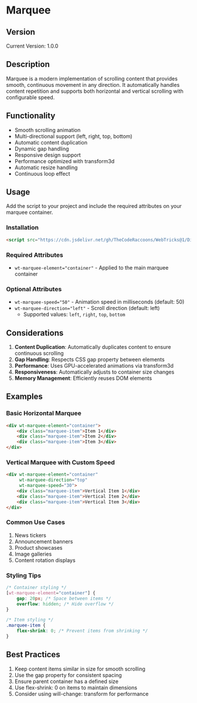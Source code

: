 # Marquee

## Version
Current Version: 1.0.0

## Description
Marquee is a modern implementation of scrolling content that provides smooth, continuous movement in any direction. It automatically handles content repetition and supports both horizontal and vertical scrolling with configurable speed.

## Functionality
- Smooth scrolling animation
- Multi-directional support (left, right, top, bottom)
- Automatic content duplication
- Dynamic gap handling
- Responsive design support
- Performance optimized with transform3d
- Automatic resize handling
- Continuous loop effect

## Usage
Add the script to your project and include the required attributes on your marquee container.

### Installation
```html
<script src="https://cdn.jsdelivr.net/gh/TheCodeRaccoons/WebTricks@1/Dist/Functional/Marquee.min.js"></script>
```

### Required Attributes
- `wt-marquee-element="container"` - Applied to the main marquee container

### Optional Attributes
- `wt-marquee-speed="50"` - Animation speed in milliseconds (default: 50)
- `wt-marquee-direction="left"` - Scroll direction (default: left)
  - Supported values: `left`, `right`, `top`, `bottom`

## Considerations
1. **Content Duplication**: Automatically duplicates content to ensure continuous scrolling
2. **Gap Handling**: Respects CSS gap property between elements
3. **Performance**: Uses GPU-accelerated animations via transform3d
4. **Responsiveness**: Automatically adjusts to container size changes
5. **Memory Management**: Efficiently reuses DOM elements

## Examples

### Basic Horizontal Marquee
```html
<div wt-marquee-element="container">
    <div class="marquee-item">Item 1</div>
    <div class="marquee-item">Item 2</div>
    <div class="marquee-item">Item 3</div>
</div>
```

### Vertical Marquee with Custom Speed
```html
<div wt-marquee-element="container" 
     wt-marquee-direction="top" 
     wt-marquee-speed="30">
    <div class="marquee-item">Vertical Item 1</div>
    <div class="marquee-item">Vertical Item 2</div>
    <div class="marquee-item">Vertical Item 3</div>
</div>
```

### Common Use Cases
1. News tickers
2. Announcement banners
3. Product showcases
4. Image galleries
5. Content rotation displays

### Styling Tips
```css
/* Container styling */
[wt-marquee-element="container"] {
    gap: 20px; /* Space between items */
    overflow: hidden; /* Hide overflow */
}

/* Item styling */
.marquee-item {
    flex-shrink: 0; /* Prevent items from shrinking */
}
```

## Best Practices
1. Keep content items similar in size for smooth scrolling
2. Use the gap property for consistent spacing
3. Ensure parent container has a defined size
4. Use flex-shrink: 0 on items to maintain dimensions
5. Consider using will-change: transform for performance